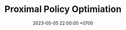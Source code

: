 ---
title: Proximal Policy Optimiation
date: 2023-05-05 22:00:00 +0700
categories: [Machine Learning, AI]
tags: [ml,ai,rl]     # TAG names should always be lowercase
---